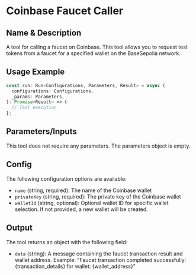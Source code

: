 # Coinbase Faucet Caller

## Name & Description
A tool for calling a faucet on Coinbase. This tool allows you to request test tokens from a faucet for a specified wallet on the BaseSepolia network.

## Usage Example
```typescript
const run: Run<Configurations, Parameters, Result> = async (
  configurations: Configurations,
  _params: Parameters,
): Promise<Result> => {
  // Tool execution
};
```

## Parameters/Inputs
This tool does not require any parameters. The parameters object is empty.

## Config
The following configuration options are available:
- `name` (string, required): The name of the Coinbase wallet
- `privateKey` (string, required): The private key of the Coinbase wallet
- `walletId` (string, optional): Optional wallet ID for specific wallet selection. If not provided, a new wallet will be created.

## Output
The tool returns an object with the following field:
- `data` (string): A message containing the faucet transaction result and wallet address. Example: "Faucet transaction completed successfully: {transaction_details} for wallet: {wallet_address}"
